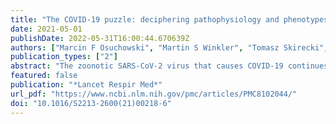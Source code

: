 ```yaml
---
title: "The COVID-19 puzzle: deciphering pathophysiology and phenotypes of a new disease entity"
date: 2021-05-01
publishDate: 2022-05-31T16:00:44.670639Z
authors: ["Marcin F Osuchowski", "Martin S Winkler", "Tomasz Skirecki", "Sara Cajander", "Manu Shankar-Hari", "Gunnar Lachmann", "Guillaume Monneret", "Fabienne Venet", "Michael Bauer", "Frank M Brunkhorst", "Sebastian Weis", "Alberto Garcia-Salido", "Matthijs Kox", "Jean-Marc Cavaillon", "Florian Uhle", "Markus A Weigand", "Stefanie B Flohé", "W Joost Wiersinga", "Raquel Almansa", "Amanda de la Fuente", "Ignacio Martin-Loeches", "Christian Meisel", "Thibaud Spinetti", "Joerg C Schefold", "Catia Cilloniz", "Antoni Torres", "Evangelos J Giamarellos-Bourboulis", "Ricard Ferrer", "Massimo Girardis", "Andrea Cossarizza", "Mihai G Netea", "Tom van der Poll", "Jesús F Bermejo-Martín", "Ignacio Rubio"]
publication_types: ["2"]
abstract: "The zoonotic SARS-CoV-2 virus that causes COVID-19 continues to spread worldwide, with devastating consequences. While the medical community has gained insight into the epidemiology of COVID-19, important questions remain about the clinical complexities and underlying mechanisms of disease phenotypes. Severe COVID-19 most commonly involves respiratory manifestations, although other systems are also affected, and acute disease is often followed by protracted complications. Such complex manifestations suggest that SARS-CoV-2 dysregulates the host response, triggering wide-ranging immuno-inflammatory, thrombotic, and parenchymal derangements. We review the intricacies of COVID-19 pathophysiology, its various phenotypes, and the anti-SARS-CoV-2 host response at the humoral and cellular levels. Some similarities exist between COVID-19 and respiratory failure of other origins, but evidence for many distinctive mechanistic features indicates that COVID-19 constitutes a new disease entity, with emerging data suggesting involvement of an endotheliopathy-centred pathophysiology. Further research, combining basic and clinical studies, is needed to advance understanding of pathophysiological mechanisms and to characterise immuno-inflammatory derangements across the range of phenotypes to enable optimum care for patients with COVID-19."
featured: false
publication: "*Lancet Respir Med*"
url_pdf: "https://www.ncbi.nlm.nih.gov/pmc/articles/PMC8102044/"
doi: "10.1016/S2213-2600(21)00218-6"
---
```


